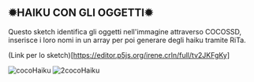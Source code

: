 ✹HAIKU CON GLI OGGETTI✹
---
Questo sketch identifica gli oggetti nell'immagine attraverso COCOSSD, inserisce i loro nomi in un array per poi generare degli haiku tramite RiTa.

(Link per lo sketch)[https://editor.p5js.org/irene.crln/full/tv2JKFgKy]

![cocoHaiku](https://user-images.githubusercontent.com/79697764/118979757-1afe8000-b979-11eb-9b99-de76e10bf496.JPG)
![2cocoHaiku](https://user-images.githubusercontent.com/79697764/118979759-1afe8000-b979-11eb-8173-e1c2cbb62eb5.JPG)
